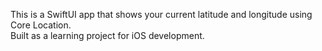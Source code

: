 This is a SwiftUI app that shows your current latitude and longitude using Core Location.  
Built as a learning project for iOS development.
